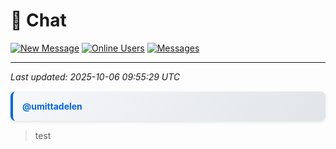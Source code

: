 # 💬 Chat

[![New Message](https://img.shields.io/badge/💬-New_Message-blue?style=for-the-badge)](https://github.com/umittadelen/githubChat/issues/new?template=chat-message.md) [![Online Users](https://img.shields.io/badge/👥-1_users-green?style=for-the-badge)](https://github.com/umittadelen/githubChat/issues) [![Messages](https://img.shields.io/badge/📝-1_messages-orange?style=for-the-badge)](#)

---

*Last updated: 2025-10-06 09:55:29 UTC*

<div style="margin: 15px 0; padding: 15px; border-left: 4px solid #0366d6; background: linear-gradient(135deg, #f6f8fa 0%, #e1e4e8 100%); border-radius: 8px; font-family: -apple-system, BlinkMacSystemFont, 'Segoe UI', Helvetica, Arial, sans-serif; box-shadow: 0 2px 4px rgba(0,0,0,0.1);">
<a href="https://github.com/umittadelen" style="font-weight: bold; color: #0366d6; text-decoration: none; font-size: 14px;">@umittadelen</a>
</div>

> test

